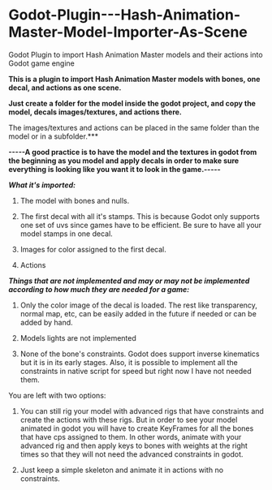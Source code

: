 # Godot-Plugin---Hash-Animation-Master-Model-Importer-As-Scene

Godot Plugin to import Hash Animation Master models and their actions into Godot game engine





**This is a plugin to import Hash Animation Master models with bones, one decal, and actions as one scene.**



**Just create a folder for the model inside the godot project, and copy the model, decals images/textures, and actions there.**

The images/textures and actions can be placed in the same folder than the model or in a subfolder.***

**-----A good practice is to have the model and the textures in godot from the beginning as you model and apply decals in order to make sure everything is looking like you want it to look in the game.-----**



***What it's imported:***



1. The model with bones and nulls.



2. The first decal with all it's stamps. This is because Godot only supports one set of uvs since games have to be efficient. Be sure to have all your model stamps in one decal.



3. Images for color assigned to the first decal.



4. Actions



***Things that are not implemented and may or may not be implemented according to how much they are needed for a game:***



1. Only the color image of the decal is loaded. The rest like transparency, normal map, etc, can be easily added in the future if needed or can be added by hand.



2. Models lights are not implemented



3. None of the bone's constraints. Godot does support inverse kinematics but it is in its early stages. Also, it is possible to implement all the constraints in native script for speed but right now I have not needed them. 

You are left with two options:

   1. You can still rig your model with advanced rigs that have constraints and create the actions with these rigs. But in order to see your model animated in godot you will have to create KeyFrames for all the bones that have cps assigned to them. In other words, animate with your advanced rig and then apply keys to bones with weights at the right times so that they will not need the advanced constraints in godot.



   2. Just keep a simple skeleton and animate it in actions with no constraints.





